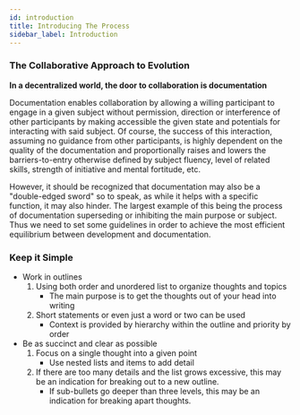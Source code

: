 ```yaml
---
id: introduction
title: Introducing The Process
sidebar_label: Introduction
---
```


### The Collaborative Approach to Evolution

**In a decentralized world, the door to collaboration is documentation**

Documentation enables collaboration by allowing a willing participant to engage in a given subject without permission, direction or interference of other participants by making accessible the given state and potentials for interacting with said subject. Of course, the success of this interaction, assuming no guidance from other participants, is highly dependent on the quality of the documentation and proportionally raises and lowers the barriers-to-entry otherwise defined by subject fluency, level of related skills, strength of initiative and mental fortitude, etc.

However, it should be recognized that documentation may also be a "double-edged sword" so to speak, as while it helps with a specific function, it may also hinder. The largest example of this being the process of documentation superseding or inhibiting the main purpose or subject. Thus we need to set some guidelines in order to achieve the most efficient equilibrium between development and documentation.


### Keep it Simple

- Work in outlines
  1. Using both order and unordered list to organize thoughts and topics 
	  - The main purpose is to get the thoughts out of your head into writing
  2. Short statements or even just a word or two can be used
     - Context is provided by hierarchy within the outline and priority by order
- Be as succinct and clear as possible
  1. Focus on a single thought into a given point
	  - Use nested lists and items to add detail
  2. If there are too many details and the list grows excessive, this may be an indication for breaking out to a new outline. 
	  - If sub-bullets go deeper than three levels, this may be an indication for breaking apart thoughts.
